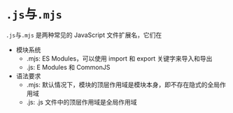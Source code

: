 # `.js`与`.mjs`

`.js`与`.mjs` 是两种常见的 JavaScript 文件扩展名，它们在

- 模块系统
  - .mjs: ES Modules，可以使用 import 和 export 关键字来导入和导出
  - .js: E Modules 和 CommonJS
- 语法要求
  - .mjs: 默认情况下，模块的顶层作用域是模块本身，即不存在隐式的全局作用域
  - .js: .js 文件中的顶层作用域是全局作用域
